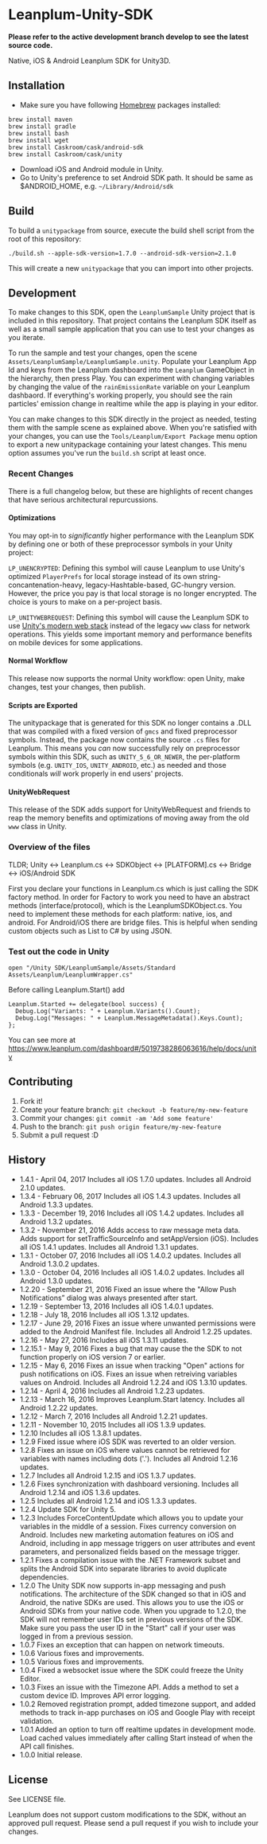 # Leanplum-Unity-SDK
**Please refer to the active development branch develop to see the latest source code.**

Native, iOS & Android Leanplum SDK for Unity3D.
## Installation
- Make sure you have following [Homebrew](https://brew.sh) packages installed:
```
brew install maven
brew install gradle
brew install bash
brew install wget
brew install Caskroom/cask/android-sdk
brew install Caskroom/cask/unity
```
- Download iOS and Android module in Unity.
- Go to Unity's preference to set Android SDK path. It should be same as $ANDROID_HOME, e.g. `~/Library/Android/sdk`

## Build
To build a `unitypackage` from source, execute the build shell script from the root of this repository:

`./build.sh --apple-sdk-version=1.7.0 --android-sdk-version=2.1.0`

This will create a new `unitypackage` that you can import into other projects.

## Development
To make changes to this SDK, open the `LeanplumSample` Unity project that is included in this repository. That project contains the Leanplum SDK itself as well as a small sample application that you can use to test your changes as you iterate.

To run the sample and test your changes, open the scene `Assets/LeanplumSample/LeanplumSample.unity`. Populate your Leanplum App Id and keys from the Leanplum dashboard into the `Leanplum` GameObject in the hierarchy, then press Play. You can experiment with changing variables by changing the value of the `rainEmissionRate` variable on your Leanplum dashbaord. If everything's working properly, you should see the rain particles' emission change in realtime while the app is playing in your editor.

You can make changes to this SDK directly in the project as needed, testing them with the sample scene as explained above. When you're satisfied with your changes, you can use the `Tools/Leanplum/Export Package` menu option to export a new unitypackage containing your latest changes. This menu option assumes you've run the `build.sh` script at least once.

### Recent Changes
There is a full changelog below, but these are highlights of recent changes that have serious architectural repurcussions.

#### Optimizations
You may opt-in to *significantly* higher performance with the Leanplum SDK by defining one or both of these preprocessor symbols in your Unity project:

`LP_UNENCRYPTED`: Defining this symbol will cause Leanplum to use Unity's optimized `PlayerPrefs` for local storage instead of its own string-concantenation-heavy, legacy-Hashtable-based, GC-hungry version. However, the price you pay is that local storage is no longer encrypted. The choice is yours to make on a per-project basis.

`LP_UNITYWEBREQUEST`: Defining this symbol will cause the Leanplum SDK to use [Unity's modern web stack](https://docs.unity3d.com/Manual/UnityWebRequest.html) instead of the legacy `www` class for network operations. This yields some important memory and performance benefits on mobile devices for some applications.

#### Normal Workflow
This release now supports the normal Unity workflow: open Unity, make changes, test your changes, then publish.
#### Scripts are Exported
The unitypackage that is generated for this SDK no longer contains a .DLL that was compiled with a fixed version of `gmcs` and fixed preprocessor symbols. Instead, the package now contains the source `.cs` files for Leanplum. This means you *can* now successfully rely on preprocessor symbols within this SDK, such as `UNITY_5_6_OR_NEWER`, the per-platform symbols (e.g. `UNITY_IOS`, `UNITY_ANDROID`, etc.) as needed and those conditionals *will* work properly in end users' projects.
#### UnityWebRequest
This release of the SDK adds support for UnityWebRequest and friends to reap the memory benefits and optimizations of moving away from the old `www` class in Unity.

### Overview of the files
TLDR; Unity <-> Leanplum.cs <-> SDKObject <-> [PLATFORM].cs <-> Bridge <-> iOS/Android SDK

First you declare your functions in Leanplum.cs which is just calling the SDK factory method. In order for Factory to work you need to have an abstract methods (interface/protocol), which is the LeanplumSDKObject.cs. You need to implement these methods for each platform: native, ios, and android. For Android/iOS there are bridge files. This is helpful when sending custom objects such as List<object> to C# by using JSON.
### Test out the code in Unity
`open "/Unity SDK/LeanplumSample/Assets/Standard Assets/Leanplum/LeanplumWrapper.cs"`

Before calling Leanplum.Start() add 
```
Leanplum.Started += delegate(bool success) {
  Debug.Log("Variants: " + Leanplum.Variants().Count);
  Debug.Log("Messages: " + Leanplum.MessageMetadata().Keys.Count);
};
```

You can see more at https://www.leanplum.com/dashboard#/5019738286063616/help/docs/unity

## Contributing
1. Fork it!
2. Create your feature branch: `git checkout -b feature/my-new-feature`
3. Commit your changes: `git commit -am 'Add some feature'`
4. Push to the branch: `git push origin feature/my-new-feature`
5. Submit a pull request :D

## History
- 1.4.1 - April 04, 2017 Includes all iOS 1.7.0 updates. Includes all Android 2.1.0 updates.
- 1.3.4 - February 06, 2017 Includes all iOS 1.4.3 updates. Includes all Android 1.3.3 updates.
- 1.3.3 - December 19, 2016 Includes all iOS 1.4.2 updates. Includes all Android 1.3.2 updates.
- 1.3.2 - November 21, 2016 Adds access to raw message meta data. Adds support for setTrafficSourceInfo and setAppVersion (iOS). Includes all iOS 1.4.1 updates. Includes all Android 1.3.1 updates.
- 1.3.1 - October 07, 2016 Includes all iOS 1.4.0.2 updates. Includes all Android 1.3.0.2 updates.
- 1.3.0 - October 04, 2016 Includes all iOS 1.4.0.2 updates. Includes all Android 1.3.0 updates.
- 1.2.20 - September 21, 2016 Fixed an issue where the "Allow Push Notifications” dialog was always presented after start.
- 1.2.19 - September 13, 2016 Includes all iOS 1.4.0.1 updates.
- 1.2.18 - July 18, 2016 Includes all iOS 1.3.12 updates.
- 1.2.17 - June 29, 2016 Fixes an issue where unwanted permissions were added to the Android Manifest file. Includes all Android 1.2.25 updates.
- 1.2.16 - May 27, 2016 Includes all iOS 1.3.11 updates.
- 1.2.15.1 - May 9, 2016 Fixes a bug that may cause the the SDK to not function properly on iOS version 7 or earlier.
- 1.2.15 - May 6, 2016 Fixes an issue when tracking "Open" actions for push notifications on iOS. Fixes an issue when retreiving variables values on Android. Includes all Android 1.2.24 and iOS 1.3.10 updates.
- 1.2.14 - April 4, 2016 Includes all Android 1.2.23 updates.
- 1.2.13 - March 16, 2016 Improves Leanplum.Start latency. Includes all Android 1.2.22 updates.
- 1.2.12 - March 7, 2016 Includes all Android 1.2.21 updates.
- 1.2.11 - November 10, 2015 Includes all iOS 1.3.9 updates.
- 1.2.10 Includes all iOS 1.3.8.1 updates.
- 1.2.9 Fixed issue where iOS SDK was reverted to an older version.
- 1.2.8 Fixes an issue on iOS where values cannot be retrieved for variables with names including dots ('.'). Includes all Android 1.2.16 updates.
- 1.2.7 Includes all Android 1.2.15 and iOS 1.3.7 updates.
- 1.2.6 Fixes synchronization with dashboard versioning. Includes all Android 1.2.14 and iOS 1.3.6 updates.
- 1.2.5 Includes all Android 1.2.14 and iOS 1.3.3 updates.
- 1.2.4 Update SDK for Unity 5.
- 1.2.3 Includes ForceContentUpdate which allows you to update your variables in the middle of a session. Fixes currency conversion on Android. Includes new marketing automation features on iOS and Android, including in app message triggers on user attributes and event parameters, and personalized fields based on the message trigger.
- 1.2.1 Fixes a compilation issue with the .NET Framework subset and splits the Android SDK into separate libraries to avoid duplicate dependencies.
- 1.2.0 The Unity SDK now supports in-app messaging and push notifications. The architecture of the SDK changed so that in iOS and Android, the native SDKs are used. This allows you to use the iOS or Android SDKs from your native code. When you upgrade to 1.2.0, the SDK will not remember user IDs set in previous versions of the SDK. Make sure you pass the user ID in the "Start" call if your user was logged in from a previous session.
- 1.0.7 Fixes an exception that can happen on network timeouts.
- 1.0.6 Various fixes and improvements.
- 1.0.5 Various fixes and improvements.
- 1.0.4 Fixed a websocket issue where the SDK could freeze the Unity Editor.
- 1.0.3 Fixes an issue with the Timezone API. Adds a method to set a custom device ID. Improves API error logging.
- 1.0.2 Removed registration prompt, added timezone support, and added methods to track in-app purchases on iOS and Google Play with receipt validation.
- 1.0.1 Added an option to turn off realtime updates in development mode. Load cached values immediately after calling Start instead of when the API call finishes.
- 1.0.0 Initial release.
## License
See LICENSE file.

Leanplum does not support custom modifications to the SDK, without an approved pull request. Please send a pull request if you wish to include your changes.

